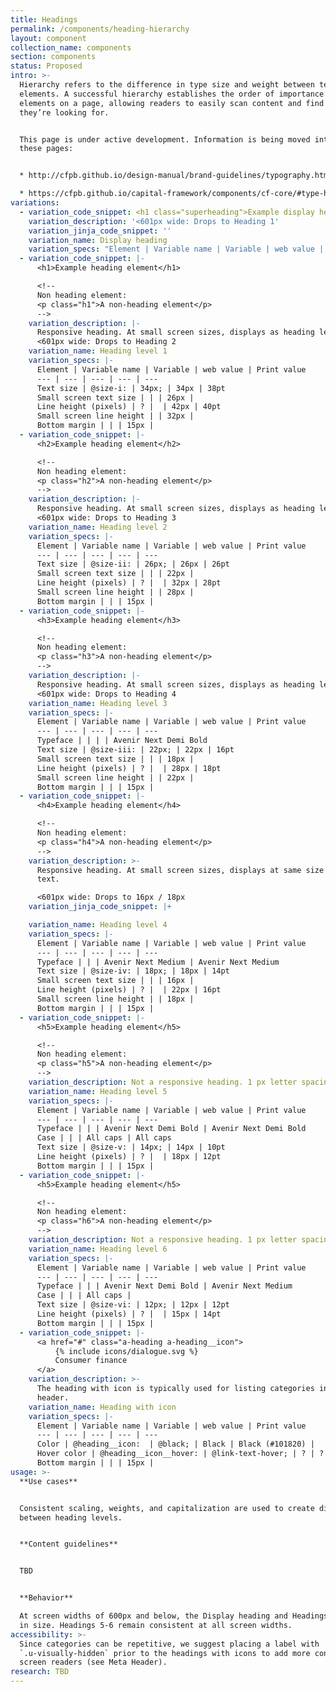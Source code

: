 ```yaml
---
title: Headings
permalink: /components/heading-hierarchy
layout: component
collection_name: components
section: components
status: Proposed
intro: >-
  Hierarchy refers to the difference in type size and weight between text
  elements. A successful hierarchy establishes the order of importance of
  elements on a page, allowing readers to easily scan content and find what
  they’re looking for.


  This page is under active development. Information is being moved into it from
  these pages:


  * http://cfpb.github.io/design-manual/brand-guidelines/typography.html

  * https://cfpb.github.io/capital-framework/components/cf-core/#type-hierarchy
variations:
  - variation_code_snippet: <h1 class="superheading">Example display heading</h1>
    variation_description: '<601px wide: Drops to Heading 1'
    variation_jinja_code_snippet: ''
    variation_name: Display heading
    variation_specs: "Element | Variable name | Variable | web value | Print value\n--- | --- | --- | --- | ---\nTypeface | | | Avenir Next Regular | Avenir Next Regular\nWebfont | @webfont-regular: | Arial; | Arial\nText color | @text: | @black; | Black (#101820)\t| 0, 0, 0, 100\nText size | @size-xl: | 48px; | 48px | 38pt\nSmall screen text size | | | 34px | \nLine height | @base-line-height: | unit( @base-line-height-px / @base-font-size-px ); | \nLine height (pixels) | ? |  | 60px | 66pt\nSmall screen line height | | 42px | \nBottom margin | | | | 30px\nExtra-small breakpoint | @bp-xs-max: | 600px; |"
  - variation_code_snippet: |-
      <h1>Example heading element</h1>

      <!--
      Non heading element:
      <p class="h1">A non-heading element</p>
      -->
    variation_description: |-
      Responsive heading. At small screen sizes, displays as heading level 2.
      <601px wide: Drops to Heading 2
    variation_name: Heading level 1
    variation_specs: |-
      Element | Variable name | Variable | web value | Print value
      --- | --- | --- | --- | ---
      Text size | @size-i: | 34px; | 34px | 38pt
      Small screen text size | | | 26px | 
      Line height (pixels) | ? |  | 42px | 40pt
      Small screen line height | | 32px | 
      Bottom margin | | | 15px |
  - variation_code_snippet: |-
      <h2>Example heading element</h2>

      <!--
      Non heading element:
      <p class="h2">A non-heading element</p>
      -->
    variation_description: |-
      Responsive heading. At small screen sizes, displays as heading level 3.
      <601px wide: Drops to Heading 3
    variation_name: Heading level 2
    variation_specs: |-
      Element | Variable name | Variable | web value | Print value
      --- | --- | --- | --- | ---
      Text size | @size-ii: | 26px; | 26px | 26pt
      Small screen text size | | | 22px | 
      Line height (pixels) | ? |  | 32px | 28pt
      Small screen line height | | 28px | 
      Bottom margin | | | 15px |
  - variation_code_snippet: |-
      <h3>Example heading element</h3>

      <!--
      Non heading element:
      <p class="h3">A non-heading element</p>
      -->
    variation_description: |-
      Responsive heading. At small screen sizes, displays as heading level 4.
      <601px wide: Drops to Heading 4
    variation_name: Heading level 3
    variation_specs: |-
      Element | Variable name | Variable | web value | Print value
      --- | --- | --- | --- | ---
      Typeface | | | | Avenir Next Demi Bold
      Text size | @size-iii: | 22px; | 22px | 16pt
      Small screen text size | | | 18px | 
      Line height (pixels) | ? |  | 28px | 18pt
      Small screen line height | | 22px | 
      Bottom margin | | | 15px |
  - variation_code_snippet: |-
      <h4>Example heading element</h4>

      <!--
      Non heading element:
      <p class="h4">A non-heading element</p>
      -->
    variation_description: >-
      Responsive heading. At small screen sizes, displays at same size as body
      text.

      <601px wide: Drops to 16px / 18px
    variation_jinja_code_snippet: |+

    variation_name: Heading level 4
    variation_specs: |-
      Element | Variable name | Variable | web value | Print value
      --- | --- | --- | --- | ---
      Typeface | | | Avenir Next Medium | Avenir Next Medium
      Text size | @size-iv: | 18px; | 18px | 14pt
      Small screen text size | | | 16px | 
      Line height (pixels) | ? |  | 22px | 16pt
      Small screen line height | | 18px | 
      Bottom margin | | | 15px |
  - variation_code_snippet: |-
      <h5>Example heading element</h5>

      <!--
      Non heading element:
      <p class="h5">A non-heading element</p>
      -->
    variation_description: Not a responsive heading. 1 px letter spacing.
    variation_name: Heading level 5
    variation_specs: |-
      Element | Variable name | Variable | web value | Print value
      --- | --- | --- | --- | ---
      Typeface | | | Avenir Next Demi Bold | Avenir Next Demi Bold
      Case | | | All caps | All caps
      Text size | @size-v: | 14px; | 14px | 10pt
      Line height (pixels) | ? |  | 18px | 12pt
      Bottom margin | | | 15px |
  - variation_code_snippet: |-
      <h5>Example heading element</h5>

      <!--
      Non heading element:
      <p class="h6">A non-heading element</p>
      -->
    variation_description: Not a responsive heading. 1 px letter spacing.
    variation_name: Heading level 6
    variation_specs: |-
      Element | Variable name | Variable | web value | Print value
      --- | --- | --- | --- | ---
      Typeface | | | Avenir Next Demi Bold | Avenir Next Medium
      Case | | | All caps | 
      Text size | @size-vi: | 12px; | 12px | 12pt
      Line height (pixels) | ? |  | 15px | 14pt
      Bottom margin | | | 15px |
  - variation_code_snippet: |-
      <a href="#" class="a-heading a-heading__icon">
          {% include icons/dialogue.svg %}
          Consumer finance
      </a>
    variation_description: >-
      The heading with icon is typically used for listing categories in a meta
      header.
    variation_name: Heading with icon
    variation_specs: |-
      Element | Variable name | Variable | web value | Print value
      --- | --- | --- | --- | ---
      Color | @heading__icon:  | @black; | Black | Black (#101820) |
      Hover color | @heading__icon__hover: | @link-text-hover; | ? | ?
      Bottom margin | | | 15px |
usage: >-
  **Use cases**


  Consistent scaling, weights, and capitalization are used to create distinction
  between heading levels. 


  **Content guidelines**


  TBD


  **Behavior**

  At screen widths of 600px and below, the Display heading and Headings 1-4 drop
  in size. Headings 5-6 remain consistent at all screen widths.
accessibility: >-
  Since categories can be repetitive, we suggest placing a label with
  `.u-visually-hidden` prior to the headings with icons to add more context for
  screen readers (see Meta Header).
research: TBD
---
```


